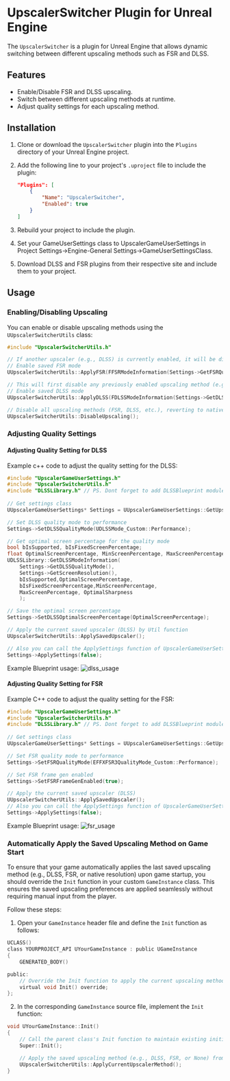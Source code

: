 # UpscalerSwitcher Plugin for Unreal Engine

The `UpscalerSwitcher` is a plugin for Unreal Engine that allows dynamic switching between different upscaling methods such as FSR and DLSS.

## Features

- Enable/Disable FSR and DLSS upscaling.
- Switch between different upscaling methods at runtime.
- Adjust quality settings for each upscaling method.

## Installation

1. Clone or download the `UpscalerSwitcher` plugin into the `Plugins` directory of your Unreal Engine project.
2. Add the following line to your project's `.uproject` file to include the plugin:

    ```json
    "Plugins": [
        {
            "Name": "UpscalerSwitcher",
            "Enabled": true
        }
    ]
    ```

3. Rebuild your project to include the plugin.
4. Set your GameUserSettings class to UpscalerGameUserSettings in Project Settings->Engine-General Settings->GameUserSettingsClass.
5. Download DLSS and FSR plugins from their respective site and include them to your project.

## Usage

### Enabling/Disabling Upscaling

You can enable or disable upscaling methods using the `UUpscalerSwitcherUtils` class:

```cpp
#include "UpscalerSwitcherUtils.h"

// If another upscaler (e.g., DLSS) is currently enabled, it will be disabled before enabling FSR
// Enable saved FSR mode 
UUpscalerSwitcherUtils::ApplyFSR(FFSRModeInformation(Settings->GetFSRQualityMode(), Settings->GetFSRFrameGenEnabled()));

// This will first disable any previously enabled upscaling method (e.g., FSR) and then enable DLSS
// Enable saved DLSS mode
UUpscalerSwitcherUtils::ApplyDLSS(FDLSSModeInformation(Settings->GetDLSSQualityMode(), Settings->GetDLSSOptimalScreenPercentage(), Settings->GetDLSSFrameGenEnabled()));

// Disable all upscaling methods (FSR, DLSS, etc.), reverting to native resolution rendering
UUpscalerSwitcherUtils::DisableUpscaling();
```
### Adjusting Quality Settings

#### Adjusting Quality Setting for DLSS

Example c++ code to adjust the quality setting for the DLSS:
```cpp
#include "UpscalerGameUserSettings.h"
#include "UpscalerSwitcherUtils.h"
#include "DLSSLibrary.h" // PS. Dont forget to add DLSSBlueprint module in to your project.Build.cs like PrivateDependencyModuleNames.AddRange(new string[] {"DLSSBlueprint"});
 
// Get settings class
UUpscalerGameUserSettings* Settings = UUpscalerGameUserSettings::GetUpscalerGameUserSettings();

// Set DLSS quality mode to performance
Settings->SetDLSSQualityMode(UDLSSMode_Custom::Performance);

// Get optimal screen percentage for the quality mode
bool bIsSupported, bIsFixedScreenPercentage;
float OptimalScreenPercentage, MinScreenPercentage, MaxScreenPercentage, OptimalSharpness;
UDLSSLibrary::GetDLSSModeInformation(
    Settings->GetDLSSQualityMode(),
    Settings->GetScreenResolution(),
    bIsSupported,OptimalScreenPercentage,
    bIsFixedScreenPercentage,MinScreenPercentage,
    MaxScreenPercentage, OptimalSharpness
    );

// Save the optimal screen percentage
Settings->SetDLSSOptimalScreenPercentage(OptimalScreenPercentage);

// Apply the current saved upscaler (DLSS) by Util function
UUpscalerSwitcherUtils::ApplySavedUpscaler();

// Also you can call the ApplySettings function of UpscalerGameUserSettings which will also call ApplySavedUpscaler
Settings->ApplySettings(false);
```

Example Blueprint usage:
![dlss_usage](https://github.com/user-attachments/assets/6590ab37-b056-4543-ba21-e2540e1a62a6)

#### Adjusting Quality Setting for FSR

Example C++ code to adjust the quality setting for the FSR:
```cpp
#include "UpscalerGameUserSettings.h"
#include "UpscalerSwitcherUtils.h"
#include "DLSSLibrary.h" // PS. Dont forget to add DLSSBlueprint module in to your project.Build.cs like PrivateDependencyModuleNames.AddRange(new string[] {"DLSSBlueprint"});
 
// Get settings class
UUpscalerGameUserSettings* Settings = UUpscalerGameUserSettings::GetUpscalerGameUserSettings();

// Set FSR quality mode to performance
Settings->SetFSRQualityMode(EFFXFSR3QualityMode_Custom::Performance);

// Set FSR frame gen enabled
Settings->SetFSRFrameGenEnabled(true);

// Apply the current saved upscaler (DLSS)
UUpscalerSwitcherUtils::ApplySavedUpscaler();
// Also you can call the ApplySettings function of UpscalerGameUserSettings which will also call ApplySavedUpscaler
Settings->ApplySettings(false);
```

Example Blueprint usage:
![fsr_usage](https://github.com/user-attachments/assets/3ec4227f-fd51-46fc-a744-6c4a14fa53da)



### Automatically Apply the Saved Upscaling Method on Game Start

To ensure that your game automatically applies the last saved upscaling method (e.g., DLSS, FSR, or native resolution) upon game startup, you should override the `Init` function in your custom `GameInstance` class. This ensures the saved upscaling preferences are applied seamlessly without requiring manual input from the player.

Follow these steps:

1. Open your `GameInstance` header file and define the `Init` function as follows:

```h
UCLASS()
class YOURPROJECT_API UYourGameInstance : public UGameInstance
{
    GENERATED_BODY()

public:
    // Override the Init function to apply the current upscaling method on game start
    virtual void Init() override;
};
```

2. In the corresponding `GameInstance` source file, implement the `Init` function:

```cpp
void UYourGameInstance::Init()
{
    // Call the parent class's Init function to maintain existing initialization logic
    Super::Init();

    // Apply the saved upscaling method (e.g., DLSS, FSR, or None) from the last game session
    UUpscalerSwitcherUtils::ApplyCurrentUpscalerMethod();
}
```
